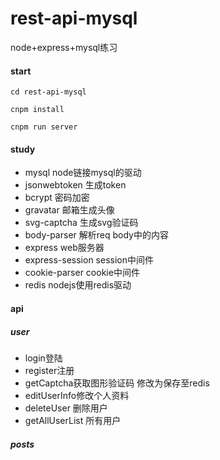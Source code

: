 # rest-api-mysql
node+express+mysql练习


#### start
```
cd rest-api-mysql

cnpm install

cnpm run server
```

#### study

- mysql node链接mysql的驱动
- jsonwebtoken 生成token
- bcrypt 密码加密
- gravatar 邮箱生成头像 
- svg-captcha 生成svg验证码
- body-parser 解析req body中的内容
- express web服务器
- express-session session中间件
- cookie-parser cookie中间件
- redis nodejs使用redis驱动

#### api
##### user
- login登陆
- register注册
- getCaptcha获取图形验证码  修改为保存至redis
- editUserInfo修改个人资料
- deleteUser 删除用户
- getAllUserList 所有用户

##### posts
